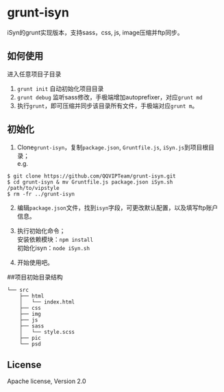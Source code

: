 grunt-isyn
==========

iSyn的grunt实现版本，支持sass，css, js, image压缩并ftp同步。

## 如何使用
进入任意项目子目录

1. `grunt init` 自动初始化项目目录
2. `grunt debug` 监听sass修改，手极端增加autoprefixer，对应`grunt md`
3. 执行`grunt`，即可压缩并同步该目录所有文件，手极端对应`grunt m`。


## 初始化
1. Clone`grunt-isyn`，复制`package.json`, `Gruntfile.js`, `iSyn.js`到项目根目录；  
e.g.  
```
$ git clone https://github.com/QQVIPTeam/grunt-isyn.git
$ cd grunt-isyn & mv Gruntfile.js package.json iSyn.sh /path/to/vipstyle
$ rm -fr ../grunt-isyn
```

2. 编辑`package.json`文件，找到`isyn`字段，可更改默认配置，以及填写ftp账户信息。

3. 执行初始化命令；  
安装依赖模块：`npm install`  
初始化isyn：`node iSyn.sh`
4. 开始使用吧。



##项目初始目录结构
```
└── src
    ├──	html
    │   └── index.html
    ├── css
    ├── img
    ├── js
    ├── sass
    │   └── style.scss
    ├── pic
    └── psd
```

## License
Apache license, Version 2.0